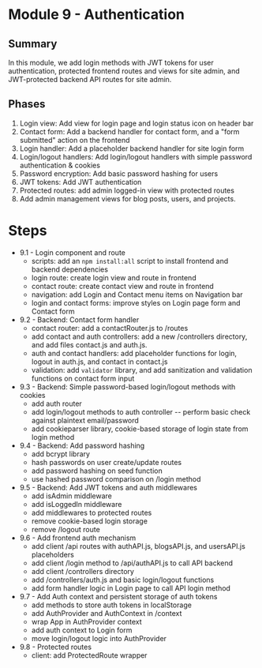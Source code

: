 # Module 9 - Authentication

## Summary

In this module, we add login methods with JWT tokens for user authentication, protected frontend routes and views for site admin, and JWT-protected backend API routes for site admin.

## Phases

1. Login view: Add view for login page and login status icon on header bar
2. Contact form: Add a backend handler for contact form, and a "form submitted" action on the frontend
3. Login handler: Add a placeholder backend handler for site login form
4. Login/logout handlers: Add login/logout handlers with simple password authentication & cookies
5. Password encryption: Add basic password hashing for users
6. JWT tokens: Add JWT authentication
7. Protected routes: add admin logged-in view with protected routes
8. Add admin management views for blog posts, users, and projects.

# Steps

- 9.1 - Login component and route
  - scripts: add an `npm install:all` script to install frontend and backend dependencies
  - login route: create login view and route in frontend
  - contact route: create contact view and route in frontend
  - navigation: add Login and Contact menu items on Navigation bar
  - login and contact forms: improve styles on Login page form and Contact form
- 9.2 - Backend: Contact form handler
  - contact router: add a contactRouter.js to /routes
  - add contact and auth controllers: add a new /controllers directory, and add files contact.js and auth.js.
  - auth and contact handlers: add placeholder functions for login, logout in auth.js, and contact in contact.js
  - validation: add `validator` library, and add sanitization and validation functions on contact form input
- 9.3 - Backend: Simple password-based login/logout methods with cookies
  - add auth router
  - add login/logout methods to auth controller -- perform basic check against plaintext email/password
  - add cookieparser library, cookie-based storage of login state from login method
- 9.4 - Backend: Add password hashing
  - add bcrypt library
  - hash passwords on user create/update routes
  - add password hashing on seed function
  - use hashed password comparison on /login method
- 9.5 - Backend: Add JWT tokens and auth middlewares
  - add isAdmin middleware
  - add isLoggedIn middleware
  - add middlewares to protected routes
  - remove cookie-based login storage
  - remove /logout route
- 9.6 - Add frontend auth mechanism
  - add client /api routes with authAPI.js, blogsAPI.js, and usersAPI.js placeholders
  - add client /login method to /api/authAPI.js to call API backend
  - add client /controllers directory
  - add /controllers/auth.js and basic login/logout functions
  - add form handler logic in Login page to call API login method
- 9.7 - Add Auth context and persistent storage of auth tokens
  - add methods to store auth tokens in localStorage
  - add AuthProvider and AuthContext in /context
  - wrap App in AuthProvider context
  - add auth context to Login form
  - move login/logout logic into AuthProvider
- 9.8 - Protected routes
  - client: add ProtectedRoute wrapper
